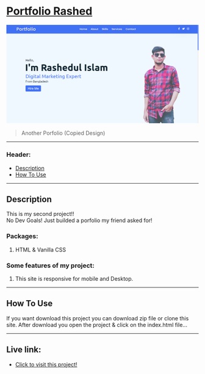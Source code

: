 # [Portfolio Rashed](https://naimur29-rashed.netlify.app/)

![Project Image](portfolio-rashed.png)

> Another Porfolio (Copied Design)

---

### Header:

- [Description](#description)
- [How To Use](#how-to-use)

---

## Description

This is my second project!!<br>
No Dev Goals! Just builded a porfolio my friend asked for!

### Packages: <br/>
1. HTML & Vanilla CSS

### Some features of my project: <br />
1. This site is responsive for mobile and Desktop. <br />

---

## How To Use

If you want download this project you can download zip file or clone this site.
After download you open the project & click on the index.html file...

---

## Live link:
- [Click to visit this project!](https://naimur29-rashed.netlify.app/)

